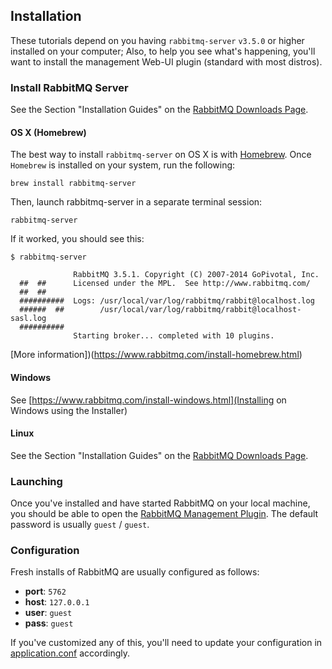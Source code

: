 ## Installation

These tutorials depend on you having `rabbitmq-server` `v3.5.0` or higher installed on your computer; Also, to help you see what's happening, you'll want to install the management Web-UI plugin (standard with most distros).

### Install RabbitMQ Server

See the Section "Installation Guides" on the [RabbitMQ Downloads Page](https://www.rabbitmq.com/download.html).

#### OS X (Homebrew)

The best way to install `rabbitmq-server` on OS X is with [Homebrew](http://brew.sh/). Once `Homebrew` is installed on your system, run the following:

    brew install rabbitmq-server

Then, launch rabbitmq-server in a separate terminal session:

    rabbitmq-server

If it worked, you should see this:

    $ rabbitmq-server

                  RabbitMQ 3.5.1. Copyright (C) 2007-2014 GoPivotal, Inc.
      ##  ##      Licensed under the MPL.  See http://www.rabbitmq.com/
      ##  ##
      ##########  Logs: /usr/local/var/log/rabbitmq/rabbit@localhost.log
      ######  ##        /usr/local/var/log/rabbitmq/rabbit@localhost-sasl.log
      ##########
                  Starting broker... completed with 10 plugins.


[More information])(https://www.rabbitmq.com/install-homebrew.html)

#### Windows

See [https://www.rabbitmq.com/install-windows.html](Installing on Windows using the Installer)

#### Linux

See the Section "Installation Guides" on the [RabbitMQ Downloads Page](https://www.rabbitmq.com/download.html).

### Launching

Once you've installed and have started RabbitMQ on your local machine, you should be able to open the [RabbitMQ Management Plugin](http://127.0.0.1:15672/). The default password is usually `guest` / `guest`.

### Configuration

Fresh installs of RabbitMQ are usually configured as follows:

- **port**: `5762`
- **host**: `127.0.0.1`
- **user**: `guest`
- **pass**: `guest`

If you've customized any of this, you'll need to update your configuration in [application.conf](#code/src/main/resources/application.conf) accordingly.
